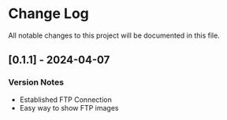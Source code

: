 
# Change Log
All notable changes to this project will be documented in this file.

## [0.1.1] - 2024-04-07
 
### Version Notes

- Established FTP Connection
- Easy way to show FTP images

